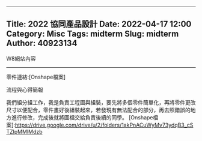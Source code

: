---
Title: 2022 協同產品設計
Date: 2022-04-17 12:00
Category: Misc
Tags: midterm
Slug: midterm
Author: 40923134
----

W8網站內容

<!--PELICAN_END_SUMMARY -->
----

零件連結:[Onshape檔案]

流程與心得簡報

我們組分組工作，我是負責工程圖與組裝，要先將多個零件簡單化，再將零件更改尺寸以便配合，零件畫好後組裝起來，若發現有無法配合的部分，再去照錯誤的地方進行修改，完成後就將圖檔交給負責後續的同學。
[Onshape檔案]:https://drive.google.com/drive/u/2/folders/1akPnACuWyMv73ydqB3_cSTZlpMMlMdzb
